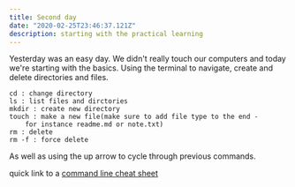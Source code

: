 ```yaml
---
title: Second day
date: "2020-02-25T23:46:37.121Z"
description: starting with the practical learning
---
```


Yesterday was an easy day. We didn't really touch our computers and today we're starting with the basics. Using the terminal to navigate, create and delete directories and files. 

```
cd : change directory
ls : list files and dirctories
mkdir : create new directory
touch : make a new file(make sure to add file type to the end - 
    for instance readme.md or note.txt)
rm : delete
rm -f : force delete

```
As well as using the up arrow to cycle through previous commands.

quick link to a [command line cheat sheet](https://cheatography.com/davechild/cheat-sheets/linux-command-line/)


